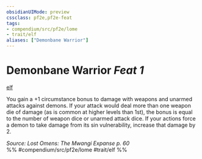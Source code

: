 ```yaml
---
obsidianUIMode: preview
cssclass: pf2e,pf2e-feat
tags:
- compendium/src/pf2e/lome
- trait/elf
aliases: ["Demonbane Warrior"]
---
```

# Demonbane Warrior  *Feat 1*  
[elf](../../rules/traits/elf.md)  


You gain a +1 circumstance bonus to damage with weapons and unarmed attacks against demons. If your attack would deal more than one weapon die of damage (as is common at higher levels than 1st), the bonus is equal to the number of weapon dice or unarmed attack dice. If your actions force a demon to take damage from its sin vulnerability, increase that damage by 2.

*Source: Lost Omens: The Mwangi Expanse p. 60*  
%% #compendium/src/pf2e/lome #trait/elf %%